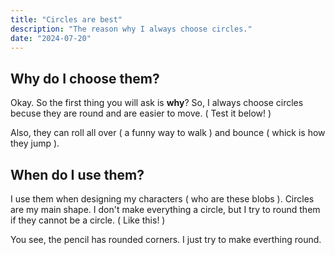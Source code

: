 ```yaml
---
title: "Circles are best"
description: "The reason why I always choose circles."
date: "2024-07-20"
---
```


## Why do I choose them?

Okay. So the first thing you will ask is **why**? So, I always choose
circles becuse they are round and are easier to move. ( Test it below! )

<script
  type="module"
  src="https://unpkg.com/@splinetool/viewer@1.9.2/build/spline-viewer.js"
></script>

<spline-viewer url="https://prod.spline.design/lWocFHeN3KsKYYTK/scene.splinecode"></spline-viewer>

Also, they can roll all over ( a funny way to walk ) and bounce ( whick is how they jump ).

## When do I use them?

I use them when designing my characters ( who are these blobs ). Circles are my main shape. I don't make everything a circle, but I try to round them if they cannot be a circle. ( Like this! )

<script type="module" src="https://unpkg.com/@splinetool/viewer@1.9.2/build/spline-viewer.js"></script>
<spline-viewer url="https://prod.spline.design/kex9I4Ff3ZrSOvX3/scene.splinecode"></spline-viewer>

You see, the pencil has rounded corners. I just try to make everthing round. 